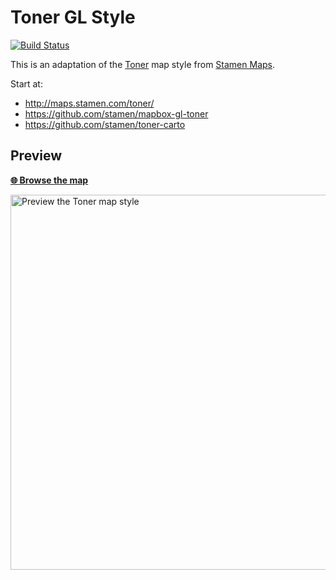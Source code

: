 # Toner GL Style
[![Build Status](https://travis-ci.org/openmaptiles/maptiler-toner-gl-style.svg?branch=master)](https://travis-ci.org/openmaptiles/maptiler-toner-gl-style)

This is an adaptation of the [Toner](https://github.com/stamen/toner-carto) map style from [Stamen Maps](http://maps.stamen.com/).

Start at:
- http://maps.stamen.com/toner/
- https://github.com/stamen/mapbox-gl-toner
- https://github.com/stamen/toner-carto

## Preview

**[:globe_with_meridians: Browse the map](https://openmaptiles.github.io/maptiler-toner-gl-style/)**

<img src="https://openmaptiles.org/img/styles/toner.jpg" width="600" title="Preview the Toner map style">


